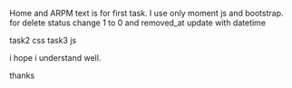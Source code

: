 Home and ARPM text is for first task. I use only moment js and bootstrap.
for delete status change 1 to 0 and removed_at update with datetime

task2 css 
task3 js

i hope i understand well.

thanks
